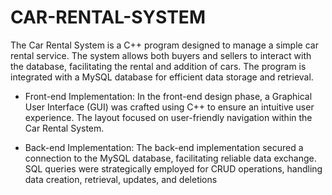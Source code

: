 # CAR-RENTAL-SYSTEM
The Car Rental System is a C++ program designed to manage a simple car rental service. The system allows both buyers and sellers to interact with the database, facilitating the rental and addition of cars. The program is integrated with a MySQL database for efficient data storage and retrieval.

*	Front-end Implementation:
In the front-end design phase, a Graphical User Interface (GUI) was crafted using C++ to ensure an intuitive user experience. The layout focused on user-friendly navigation within the Car Rental System.

*	Back-end Implementation:
The back-end implementation secured a connection to the MySQL database, facilitating reliable data exchange. SQL queries were strategically employed for CRUD operations, handling data creation, retrieval, updates, and deletions
